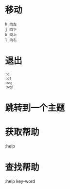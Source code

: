 # 移动
    h 向左
    j 向下
    k 向上
    l 向右

# 退出
    :q
    :q!
    :wq
    :wq!

# 跳转到一个主题

# 获取帮助
:help

# 查找帮助
:help key-word

